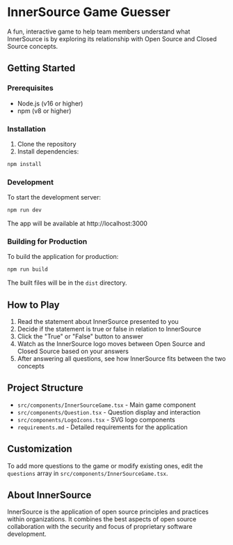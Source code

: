 # InnerSource Game Guesser

A fun, interactive game to help team members understand what InnerSource is by exploring its relationship with Open Source and Closed Source concepts.

## Getting Started

### Prerequisites

- Node.js (v16 or higher)
- npm (v8 or higher)

### Installation

1. Clone the repository
2. Install dependencies:

```bash
npm install
```

### Development

To start the development server:

```bash
npm run dev
```

The app will be available at http://localhost:3000

### Building for Production

To build the application for production:

```bash
npm run build
```

The built files will be in the `dist` directory.

## How to Play

1. Read the statement about InnerSource presented to you
2. Decide if the statement is true or false in relation to InnerSource
3. Click the "True" or "False" button to answer
4. Watch as the InnerSource logo moves between Open Source and Closed Source based on your answers
5. After answering all questions, see how InnerSource fits between the two concepts

## Project Structure

- `src/components/InnerSourceGame.tsx` - Main game component
- `src/components/Question.tsx` - Question display and interaction
- `src/components/LogoIcons.tsx` - SVG logo components
- `requirements.md` - Detailed requirements for the application

## Customization

To add more questions to the game or modify existing ones, edit the `questions` array in `src/components/InnerSourceGame.tsx`.

## About InnerSource

InnerSource is the application of open source principles and practices within organizations. It combines the best aspects of open source collaboration with the security and focus of proprietary software development.